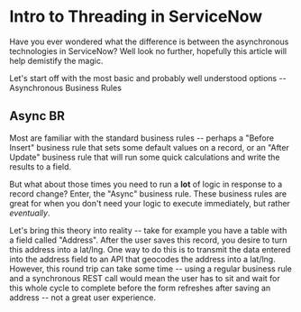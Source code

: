 # Intro to Threading in ServiceNow

Have you ever wondered what the difference is between the asynchronous technologies in ServiceNow? Well look no further, hopefully this article will help demistify the magic.

Let's start off with the most basic and probably well understood options -- Asynchronous Business Rules

## Async BR

Most are familiar with the standard business rules -- perhaps a "Before Insert" business rule that sets some default values on a record, or an "After Update" business rule that will run some quick calculations and write the results to a field.

But what about those times you need to run a **lot** of logic in response to a record change? Enter, the "Async" business rule. These business rules are great for when you don't need your logic to execute immediately, but rather _eventually_.

Let's bring this theory into reality -- take for example you have a table with a field called "Address". After the user saves this record, you desire to turn this address into a lat/lng. One way to do this is to transmit the data entered into the address field to an API that geocodes the address into a lat/lng. However, this round trip can take some time -- using a regular business rule and a synchronous REST call would mean the user has to sit and wait for this whole cycle to complete before the form refreshes after saving an address -- not a great user experience.
